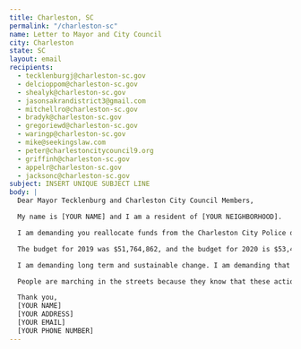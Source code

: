 ```yaml
---
title: Charleston, SC
permalink: "/charleston-sc"
name: Letter to Mayor and City Council
city: Charleston
state: SC
layout: email
recipients:
  - tecklenburgj@charleston-sc.gov
  - delcioppom@charleston-sc.gov
  - shealyk@charleston-sc.gov
  - jasonsakrandistrict3@gmail.com
  - mitchellro@charleston-sc.gov
  - bradyk@charleston-sc.gov
  - gregoriewd@charleston-sc.gov
  - waringp@charleston-sc.gov
  - mike@seekingslaw.com
  - peter@charlestoncitycouncil9.org
  - griffinh@charleston-sc.gov
  - appelr@charleston-sc.gov
  - jacksonc@charleston-sc.gov
subject: INSERT UNIQUE SUBJECT LINE
body: |
  Dear Mayor Tecklenburg and Charleston City Council Members,

  My name is [YOUR NAME] and I am a resident of [YOUR NEIGHBORHOOD].

  I am demanding you reallocate funds from the Charleston City Police department and invest them into social services that would directly improve the well-being of Charleston citizens.

  The budget for 2019 was $51,764,862, and the budget for 2020 is $53,445,152. This is a 3% increase from 2019 to 2020 and an almost 10% increase from 2018 to 2020. That money could be better spent on supporting affordable housing, educational opportunities, healthcare, and community outreach programs that are more successful at promoting safe and stable communities than law enforcement. I demand more aggressive financial support be directed to those areas.

  I am demanding long term and sustainable change. I am demanding that the city of Charleston’s budget be better spent on quality of life for all. In particular for those in our Black and Brown communities, who are more than likely to be directly affected by police brutality and violence. I also urge the Charleston City Council to enact legislation that holds police accountable and to overturn policies that allow police to engage in unlawful behavior with impunity.

  People are marching in the streets because they know that these actions will result in a healthier, more just society. I implore you to please listen to the needs of your constituents and take immediate action to address their concerns. Can I count on you to consider an alternative budget that puts a focus on social service programs?

  Thank you,
  [YOUR NAME]
  [YOUR ADDRESS]
  [YOUR EMAIL]
  [YOUR PHONE NUMBER]
---
```

